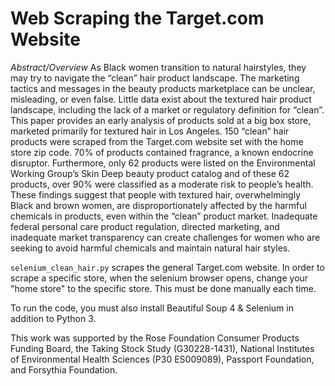 # Web Scraping the Target.com Website

*Abstract/Overview*
As Black women transition to natural hairstyles, they may try to navigate the “clean” hair product landscape. The marketing tactics and messages in the beauty products marketplace can be unclear, misleading, or even false. Little data exist about the textured hair product landscape, including the lack of a market or regulatory definition for “clean”. This paper provides an early analysis of products sold at a big box store, marketed primarily for textured hair in Los Angeles.  150 “clean” hair products were scraped from the Target.com website set with the home store zip code. 70% of products contained fragrance, a known endocrine disruptor. Furthermore, only 62 products were listed on the Environmental Working Group’s Skin Deep beauty product catalog and of these 62 products, over 90% were classified as a moderate risk to people’s health. These findings suggest that people with textured hair, overwhelmingly Black and brown women, are disproportionately affected by the harmful chemicals in products, even within the “clean” product market. Inadequate federal personal care product regulation, directed marketing, and inadequate market transparency can create challenges for women who are seeking to avoid harmful chemicals and maintain natural hair styles. 

`selenium_clean_hair.py` scrapes the general Target.com website. In order to scrape a specific store, when the selenium browser opens, change your "home store" to the specific store. This must be done manually each time. 

To run the code, you must also install Beautiful Soup 4 & Selenium in addition to Python 3. 

This work was supported by the Rose Foundation Consumer Products Funding Board, the Taking Stock Study (G30228-1431), National Institutes of Environmental Health Sciences (P30 ES009089), Passport Foundation, and Forsythia Foundation.
